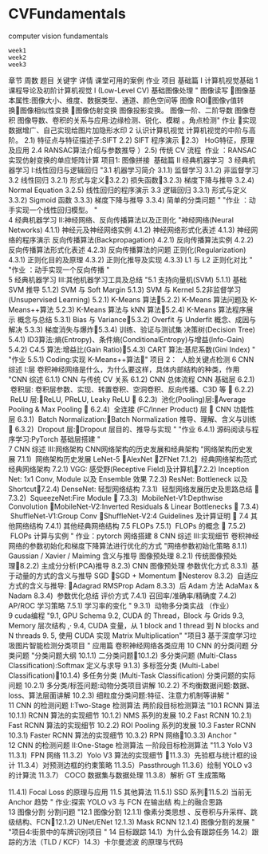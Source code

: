 # CVFundamentals
computer vision fundamentals 
```
week1
week2
week3
```
章节	周数	题目	关键字	详情	课堂可用的案例	作业	项目
基础篇 I 计算机视觉基础	1	课程导论及初阶计算机视觉 I (Low-Level CV)	基础图像处理	"
图像读写 图像基本属性:图像大小、维度、数据类型、通道、颜色空间等 图像 ROI图像γ值转换图像相似性变换 图像仿射变换
图像投影变换。   图像一阶、二阶导数
图像卷积
图像导数、卷积的关系与应用:边缘检测、锐化、模糊 。角点检测"		作业 实现数据增广、自己实现给图片加隐形水印	
	2	认识计算机视觉 	计算机视觉的中阶与高阶。	2.1) 特征点与特征描述子:SIFT 2.2) SIFT 程序演示  2.3）  HoG特征，原理及应用  2.4 RANSAC算法介绍与参数推导 ）2.5) 传统 CV 流程  		  作业 ：RANSAC实现仿射变换的单应矩阵计算 	项目1:   图像拼接
 基础篇 II 经典机器学习 	3	经典机器学习 I:线性回归与逻辑回归 		"3.1 机器学习简介 
3.1.1) 监督学习 
3.1.2) 非监督学习 
3.2 线性回归 
3.2.1) 形式与定义3.2.2) 损失函数3.2.3) 梯度下降与推导
3.2.4) Normal Equation 3.2.5) 线性回归的程序演示 
3.3 逻辑回归 
3.3.1) 形式与定义 3.3.2) Sigmoid 函数 3.3.3) 梯度下降与推导 3.3.4) 简单的分类问题 "		"作业 ：动手实现一个线性回归模型。
 "	
	4	经典机器学习 II:神经网络、反向传播算法以及正则化 		"神经网络(Neural Networks) 
4.1.1) 神经元及神经网络实例 4.1.2) 神经网络形式化表述 4.1.3) 神经网络的程序演示 
反向传播算法(Backpropagation) 
4.2.1) 反向传播算法实例 4.2.2) 反向传播算法形式化表述 4.2.3) 反向传播算法的问题 
正则化(Regularization) 
4.3.1) 正则化目的及原理 4.3.2) 正则化推导及实现 4.3.3) L1 与 L2 正则化对比 
"		"作业 ：动手实现一个反向传播
"	
	5	经典机器学习 III:其他机器学习工具及总结 		"5.1 支持向量机(SVM) 
5.1.1) 基础 SVM 推导 
5.1.2) SVM 与 Soft Margin 5.1.3) SVM 与 Kernel 
5.2非监督学习(Unsupervised Learning) 
5.2.1) K-Means 算法5.2.2) K-Means 算法问题及 K-Means++算法 5.2.3) K-Means 算法与 kNN 算法5.2.4) K-Means 算法程序展示 
概念与总结 
5.3.1) Bias 与 Variance5.3.2) Overfit 与 Underfit 概念、成因与解决 5.3.3) 梯度消失与爆炸5.3.4) 训练、验证与测试集 
决策树(Decision Tree) 
5.4.1) ID3算法:熵(Entropy)、条件熵(ConditionalEntropy)与增益(Info-Gain) 5.4.2) C4.5 算法:增益比(Gain Ratio)5.4.3) CART 算法:基尼系数(Gini Index) "		"作业 
5.5.1) Coding:实现 K-Means++算法"	项目 2：  人脸关键点检测 
	6	CNN 综述 I:层 	卷积神经网络是什么，为什么要这样，具体内部结构的种类，作用	"CNN 综述 
6.1.1) CNN 与传统 CV 关系 6.1.2) CNN 总体流程 
CNN 基础层 
6.2.1)  卷积层: 卷积层参数、实现、转置卷积、空洞卷积、反向传播、C3D 等 
6.2.2)  ReLU 层:ReLU, PReLU, Leaky ReLU 
6.2.3)  池化(Pooling)层:Average Pooling & Max Pooling 
6.2.4)  全连接 (FC/Inner Product) 层 
CNN 功能性层 
6.3.1)  Batch Normalization:Batch Normalization 推导、理解、含义与训练 
6.3.2)  Dropout 层:Dropout 层目的、推导与实现 "		"作业 
6.4.1) 源码阅读与程序学习:PyTorch 基础层搭建
"	
	7	CNN 综述 III:网络架构	CNN网络架构的历史发展和经典架构	"网络架构历史发展 
7.1.1)  网络架构历史发展 LeNet-5 AlexNet ZFNet 
7.1.2)  经典网络架构范式 
经典网络架构 
7.2.1) VGG: 感受野(Receptive Field)及计算机7.2.2) Inception Net: 1x1 Conv, Module 以及 Ensemble 效果 7.2.3) ResNet: Bottleneck 以及 Shortcut7.2.4) DenseNet: 
轻型网络结构 
7.3.1)  轻型网络发展历史及思路总结 
7.3.2)  SqueezeNet:Fire Module 
7.3.3)  MobileNet-V1:Depthwise Convolution MobileNet-V2:Inverted Residuals & Linear Bottlenecks 
7.3.4)  ShuffleNet-V1:Group Conv ShuffleNet-V2:4 Guidelines 及计算证明 
7.4 其他网络结构 
7.4.1) 其他经典网络结构 
7.5 FLOPs 
7.5.1)  FLOPs 的概念 
7.5.2)  FLOPs 计算与实例 "		作业：pytorch 网络搭建	
	8	CNN 综述 III:实现细节 	卷积神经网络的参数初始化和梯度下降算法进行优化的方式	"网络参数初始化策略 
8.1.1) Gaussian / Xavier / Maiming 含义与推导 
图像预处理 
8.2.1) 传统图像预处理8.2.2) 主成分分析(PCA)推导 8.2.3) CNN 图像预处理 
参数优化方式 
8.3.1)  基于动量的方式的含义与推导 SGD SGD + Momentum Nesterov 
8.3.2)  自适应方式的含义与推导: Adagrad RMSProp Adam 
8.3.3)  后 Adam 方法 AdaMax & Nadam 
8.3.4)  参数优化总结 
评价方式 
7.4.1) 召回率/准确率/精确度 7.4.2) AP/ROC 
学习策略 
7.5.1) 学习率的变化 "		9.3.1)  动物多分类实战 （作业）	
	9	cuda编程		"9.1, GPU Schema  9.2, CUDA 的 Thread，Block 与 Grids     9.3, Memory 层次结构 ,· 9.4,  CUDA 变量，从 1 block and 1 thread 到 N blocks and N threads
9. 5, 使用 CUDA 实现 Matrix Multiplication"			"项目3 基于深度学习垃圾图片智能检测分类项目 
"
应用篇 卷积神经网络各类应用 	10	 CNN 的分类问题	分类问题	"分类问题大纲 
10.1.1) 二分类问题10.1.2) 多分类问题 (Multi-Class Classification):Softmax 定义与求导 9.1.3) 多标签分类 (Multi-Label Classification)10.1.4) 多任务分类 (Multi-Task Classification) 
分类问题的实际问题 
10.2.1) 多分类/标签问题:动物分类项目讲解 10.2.2) 不均衡数据问题:数据、loss、算法层面讲解 10.2.3) 细粒度分类问题:特征、注意力机制等讲解 
"			
	11	 CNN 的检测问题 I:Two-Stage 检测算法 	两阶段目标检测算法	"10.1 RCNN 算法 
10.1.1) RCNN 算法的实现细节 
10.1.2) NMS 系列的发展 
10.2 Fast RCNN 
10.2.1) Fast RCNN 算法的实现细节 
10.2.2) ROI Pooling 系列的发展 
10.3 Faster RCNN 
10.3.1) Faster RCNN 算法的实现细节 10.3.2) RPN 网络10.3.3) Anchor "			
	12	 CNN 的检测问题 II:One-Stage 检测算法 	一阶段目标检测算法	"11.3 Yolo V3 
11.3.1)  FPN 网络 
11.3.2)  Yolo V3 算法的实现细节 11.3.3）先验框与统计框的设计 11.3.4）对预测边框的约束策略 11.3.5）Passthrough 11.3.6）绘制 YOLO v3 的计算流 11.3.7） COCO 数据集与数据处理 11.3.8）解析 GT 生成策略

11.4.1) Focal Loss 的原理与应用 
11.5 其他算法 
11.5.1) SSD 系列11.5.2) 当前无 Anchor 趋势 "		作业:探索 YOLO v3 与 FCN 在输出结 构上的融合思路	
	13	图像分割 	分割问题	"12.1 图像分割 
12.1.1) 像素分类思想 、反卷积与升采样、跳级结构、FCN12.1.2) UNet/ENet 12.1.3) Mask RCNN 12.1.4) 图像分割的发展 
"			"项目4:街景中的车牌识别项目 
"
	14	目标跟踪		14.1）为什么会有跟踪任务  14.2）跟踪的方法（TLD / KCF）14.3）卡尔曼滤波 的原理与代码			
